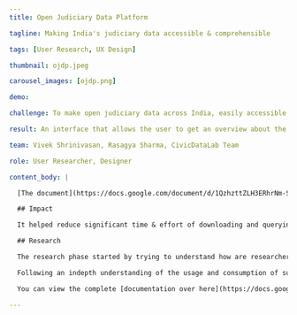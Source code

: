 ```yaml
---
title: Open Judiciary Data Platform

tagline: Making India's judiciary data accessible & comprehensible

tags: [User Research, UX Design]

thumbnail: ojdp.jpeg

carousel_images: [ojdp.png]

demo:

challenge: To make open judiciary data across India, easily accessible & comprehensible

result: An interface that allows the user to get an overview about the dataset being viewed.

team: Vivek Shrinivasan, Rasagya Sharma, CivicDataLab Team

role: User Researcher, Designer

content_body: |

  [The document](https://docs.google.com/document/d/1QzhzttZLH3ERhrNm-SSyfF62ak_akNWV4UtfOhdyC-c/edit?usp=sharing) collates the research I have performed over the course of two weeks, in order to come up with a design proposition and direction for the Open Judiciary Data Platform (OJDP). OJDP is a conceptual platform which aims to ease access and analysis to India’s judiciary data across district and high courts.

  ## Impact

  It helped reduce significant time & effort of downloading and querying the data to find relevant information. The interface also enables to select partial / selected rows to be downloaded, reducing bandwidth and space. The data platform makes searching and filtering remarkably easier.

  ## Research

  The research phase started by trying to understand how are researchers, within the judiciary sector, are consuming the data. Talking to NLU researchers, and professors, civil society organisations within the judiciary sector and looking at other initiatives within India as well as in other countries, I was able to understand that there is a **lack of ease of access to** relevant data which could be analysed.

  Following an indepth understanding of the usage and consumption of such data and based on the the motivations and goals of researchers, I was able to understand how, currently were users gathering, synthesising this data. CivicDataLab partnered with Ashoka foundation to, who helped us conduct the interviews and give access to connections within the sector to help solve this challenge.

  You can view the complete [documentation over here](https://docs.google.com/document/d/1QzhzttZLH3ERhrNm-SSyfF62ak_akNWV4UtfOhdyC-c/edit?usp=sharing).

---
```

